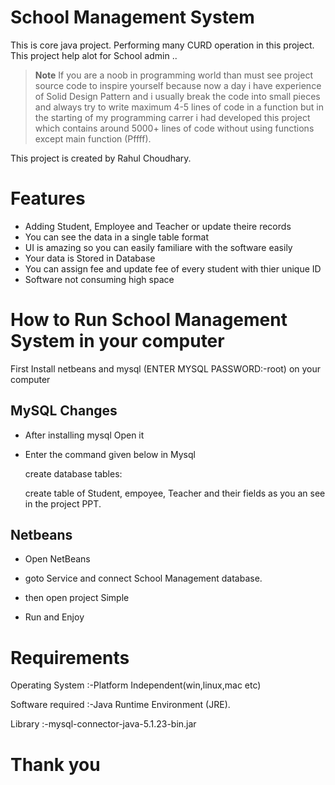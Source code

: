 # School Management System
This is core java project. Performing many CURD operation in this project. This project help alot for School admin ..<br/>


> **Note**
> If you are a noob in programming world than must see project source code to inspire yourself because now a day 
> i have experience of Solid Design Pattern and i usually break the code into small pieces and always try to write maximum 4-5 lines of  code in a function but in the starting of my programming carrer i had developed this project which contains around 5000+ lines of code without using functions except main function (Pffff).<br/>



This project is created by Rahul Choudhary.


# Features
+ Adding Student, Employee and Teacher or update theire records
+ You can see the data in a single table format
+ UI is amazing so you can easily familiare with the software easily
+ Your data is Stored in Database
+ You can assign fee and update fee of every student with thier unique ID
+ Software not consuming high space




# How to Run School Management System in your computer
First Install netbeans and mysql (ENTER MYSQL PASSWORD:-root) on  your computer





 MySQL Changes                              
-----------------------

+ After installing mysql Open it

+ Enter the command given below in Mysql

   create database tables:

   create table of Student, empoyee, Teacher and their fields as you an see in the project PPT.


Netbeans
-----------------------
+ Open NetBeans

+ goto Service and connect School Management database.

+ then open project Simple

+ Run and Enjoy

# Requirements

Operating System  :-Platform Independent(win,linux,mac etc)

Software required :-Java Runtime Environment (JRE).

Library           :-mysql-connector-java-5.1.23-bin.jar

# Thank you


